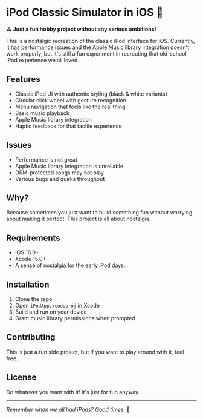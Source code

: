 # iPod Classic Simulator in iOS 🎵

**⚠️ Just a fun hobby project without any serious ambitions!**

This is a nostalgic recreation of the classic iPod interface for iOS. Currently, it has performance issues and the Apple Music library integration doesn't work properly, but it's still a fun experiment in recreating that old-school iPod experience we all loved.

## Features

- Classic iPod UI with authentic styling (black & white variants)
- Circular click wheel with gesture recognition
- Menu navigation that feels like the real thing
- Basic music playback
- Apple Music library integration
- Haptic feedback for that tactile experience

## Issues

- Performance is not great
- Apple Music library integration is unreliable
- DRM-protected songs may not play
- Various bugs and quirks throughout

## Why?

Because sometimes you just want to build something fun without worrying about making it perfect. This project is all about nostalgia.

## Requirements

- iOS 16.0+
- Xcode 15.0+
- A sense of nostalgia for the early iPod days.

## Installation

1. Clone the repo
2. Open `iPodApp.xcodeproj` in Xcode
3. Build and run on your device
4. Grant music library permissions when prompted

## Contributing

This is just a fun side project, but if you want to play around with it, feel free.

## License

Do whatever you want with it! It's just for fun anyway.

---

*Remember when we all had iPods? Good times.* 💭
